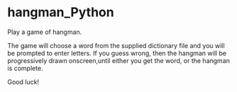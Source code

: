 # hangman_Python

Play a game of hangman.

The game will choose a word from the supplied dictionary file and you will be prompted to enter letters. If you guess wrong, then the hangman will be progressively drawn onscreen,until either you get the word, or the hangman is complete.

Good luck!
